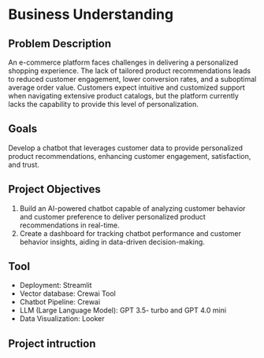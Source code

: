 # Business Understanding

## Problem Description
An e-commerce platform faces challenges in delivering a personalized shopping experience. The lack of tailored product recommendations leads to reduced customer engagement, lower conversion rates, and a suboptimal average order value. Customers expect intuitive and customized support when navigating extensive product catalogs, but the platform currently lacks the capability to provide this level of personalization.

## Goals
Develop a chatbot that leverages customer data to provide personalized product recommendations, enhancing customer engagement, satisfaction, and trust.

## Project Objectives
1. Build an AI-powered chatbot capable of analyzing customer behavior and customer preference to deliver personalized product recommendations in real-time.
2. Create a dashboard for tracking chatbot performance and customer behavior insights, aiding in data-driven decision-making.

## Tool
- Deployment: Streamlit
- Vector database: Crewai Tool
- Chatbot Pipeline: Crewai
- LLM (Large Language Model): GPT 3.5- turbo and GPT 4.0 mini
- Data Visualization: Looker

## Project intruction

